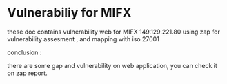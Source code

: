 
# Vulnerabiliy for MIFX

these doc contains vulnerability web for MIFX 149.129.221.80 using zap for vulnerability assesment , and mapping with iso 27001

conclusion :

there are some gap and vulnerability on web application, you can check it on zap report.

